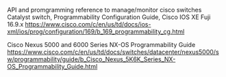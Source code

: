 API and promgramming reference to manage/monitor cisco switches
Catalyst switch, Programmability Configuration Guide, Cisco IOS XE Fuji 16.9.x
https://www.cisco.com/c/en/us/td/docs/ios-xml/ios/prog/configuration/169/b_169_programmability_cg.html
 
 
Cisco Nexus 5000 and 6000 Series NX-OS Programmability Guide
https://www.cisco.com/c/en/us/td/docs/switches/datacenter/nexus5000/sw/programmability/guide/b_Cisco_Nexus_5K6K_Series_NX-OS_Programmability_Guide.html
